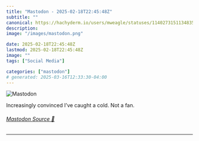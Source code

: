 ```yaml
---
title: "Mastodon - 2025-02-18T22:45:48Z"
subtitle: ""
canonical: https://hachyderm.io/users/mweagle/statuses/114027315113483501
description:
image: "/images/mastodon.png"

date: 2025-02-18T22:45:48Z
lastmod: 2025-02-18T22:45:48Z
image: ""
tags: ["Social Media"]

categories: ["mastodon"]
# generated: 2025-03-16T12:33:30-04:00
---
```

![Mastodon](/images/mastodon.png)

<p>Increasingly convinced I’ve caught a cold. Not a fan.</p>


###### [Mastodon Source 🐘](https://hachyderm.io/@mweagle/114027315113483501)

___
